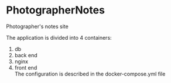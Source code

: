 # PhotographerNotes
Photographer's notes site

The application is divided into 4 containers:<br />
1) db <br />
2) back end <br />
3) nginx <br />
4) front end <br />
The configuration is described in the docker-compose.yml file <br />


